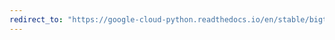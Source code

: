 ```yaml
---
redirect_to: "https://google-cloud-python.readthedocs.io/en/stable/bigtable/changelog.html"
---
```


